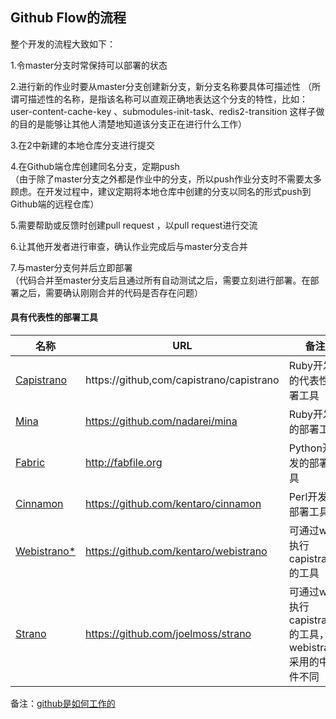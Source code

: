 ## Github Flow的流程   
整个开发的流程大致如下：  

1.令master分支时常保持可以部署的状态  

2.进行新的作业时要从master分支创建新分支，新分支名称要具体可描述性
（所谓可描述性的名称，是指该名称可以直观正确地表达这个分支的特性，比如：user-content-cache-key 、submodules-init-task、redis2-transition 这样子做的目的是能够让其他人清楚地知道该分支正在进行什么工作）  

3.在2中新建的本地仓库分支进行提交  

4.在Github端仓库创建同名分支，定期push  
（由于除了master分支之外都是作业中的分支，所以push作业分支时不需要太多顾虑。在开发过程中，建议定期将本地仓库中创建的分支以同名的形式push到Github端的远程仓库）

5.需要帮助或反馈时创建pull request ，以pull request进行交流  

6.让其他开发者进行审查，确认作业完成后与master分支合并  

7.与master分支何并后立即部署  
（代码合并至master分支后且通过所有自动测试之后，需要立刻进行部署。在部署之后，需要确认刚刚合并的代码是否存在问题）  

####  具有代表性的部署工具  
|名称 | URL | 备注 |  
|--------|   -------- |  --------- | 
| [Capistrano](https://github,com/capistrano/capistrano) | https://github,com/capistrano/capistrano| Ruby开发的代表性部署工具|  
|[Mina](https://github.com/nadarei/mina)|https://github.com/nadarei/mina|Ruby开发的部署工具|  
|[Fabric](http://fabfile.org)|http://fabfile.org|Python开发的部署工具|  
|[Cinnamon](https://github.com/kentaro/cinnamon)|https://github.com/kentaro/cinnamon|Perl开发的部署工具|    
|[Webistrano*](https://github.com/kentaro/webistrano)|https://github.com/kentaro/webistrano|可通过web执行capistrano的工具|   
|[Strano](https://github.com/joelmoss/strano)|https://github.com/joelmoss/strano|可通过web执行capistrano的工具，与webistrano采用的中间件不同|     

备注：[github是如何工作的](http://zachholman.com/posts/how-github-works/)



